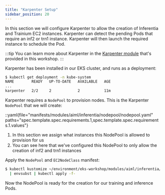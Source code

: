 ```yaml
---
title: "Karpenter Setup"
sidebar_position: 20
---
```


In this section we will configure Karpenter to allow the creation of Inferentia and Trainium EC2 instances. Karpenter can detect the pending Pods that require an inf2 or trn1 instance. Karpenter will then launch the required instance to schedule the Pod.

:::tip
You can learn more about Karpenter in the [Karpenter module](../../fundamentals/compute/karpenter/index.md) that's provided in this workshop.
:::

Karpenter has been installed in our EKS cluster, and runs as a deployment:

```bash
$ kubectl get deployment -n kube-system
NAME        READY   UP-TO-DATE   AVAILABLE   AGE
...
karpenter   2/2     2            2           11m
```

Karpenter requires a `NodePool` to provision nodes. This is the Karpenter `NodePool` that we will create:

::yaml{file="manifests/modules/aiml/inferentia/nodepool/nodepool.yaml" paths="spec.template.spec.requirements.1,spec.template.spec.requirements.1.values"}

1. In this section we assign what instances this NodePool is allowed to provision for us
2. You can see here that we've configured this NodePool to only allow the creation of inf2 and trn1 instances

Apply the `NodePool` and `EC2NodeClass` manifest:

```bash
$ kubectl kustomize ~/environment/eks-workshop/modules/aiml/inferentia/nodepool \
  | envsubst | kubectl apply -f-
```

Now the NodePool is ready for the creation for our training and inference Pods.
